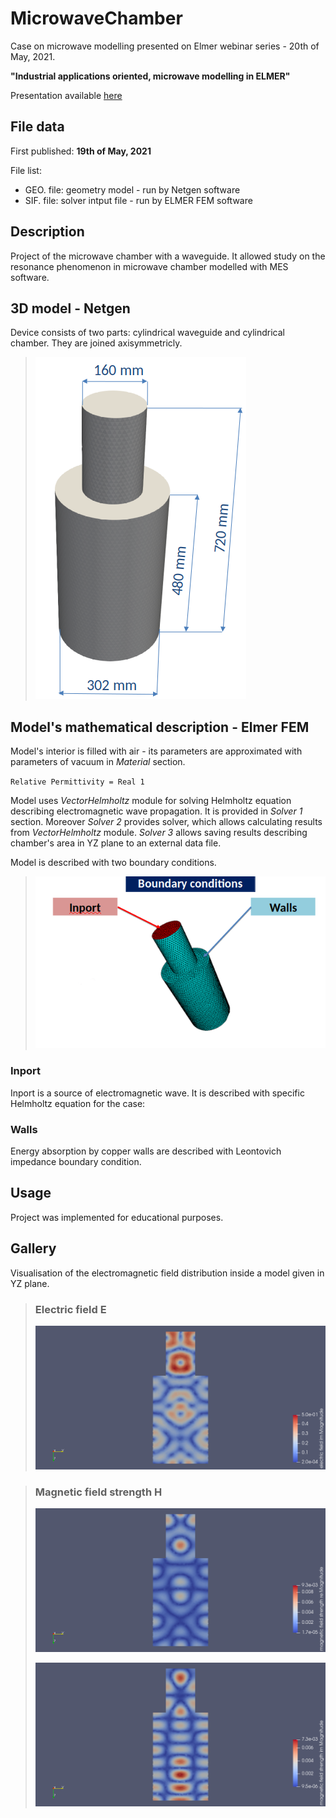 # MicrowaveChamber

Case on microwave modelling presented on Elmer webinar series - 20th of May, 2021.

**"Industrial applications oriented, microwave modelling in ELMER"**

Presentation available [here](https://www.nic.funet.fi/pub/sci/physics/elmer/webinar/)

## File data

First published: **19th of May, 2021**

File list:
- GEO. file: geometry model - run by Netgen software
- SIF. file: solver intput file - run by ELMER FEM software

## Description

Project of the microwave chamber with a waveguide. It allowed study on the resonance phenomenon in microwave chamber modelled with MES software.

## 3D model - Netgen

Device consists of two parts: cylindrical waveguide and cylindrical chamber. They are joined axisymmetricly.

>![Model 3D - geometry](/img/Org_3D_geo.png)

## Model's mathematical description - Elmer FEM

Model's interior is filled with air - its parameters are approximated with parameters of vacuum in *Material* section.

`Relative Permittivity = Real 1`

Model uses *VectorHelmholtz* module for solving Helmholtz equation describing electromagnetic wave propagation. It is provided in *Solver 1* section. Moreover *Solver 2* provides solver, which allows calculating results from *VectorHelmholtz* module. *Solver 3* allows saving results describing chamber's area in YZ plane to an external data file.

Model is described with two boundary conditions.

>![Model's boundary conditions](/img/ORG_b_conditions.png)

### Inport

Inport is a source of electromagnetic wave. It is described with specific Helmholtz equation for the case:


### Walls

Energy absorption by copper walls are described with Leontovich impedance boundary condition.

## Usage

Project was implemented for educational purposes.

## Gallery

Visualisation of the electromagnetic field distribution inside a model given in YZ plane.

> ### Electric field E
>
>
> ![Electric field vector distribution, imaginary part](/img/ORG_E_field_im_YZ.png)

> ### Magnetic field strength H
>
> ![Magnetic field strength distribution, real part](/img/ORG_M_field_re_YZ.png)
>
> ![Magnetic field strength distribution, imaginary part](/img/ORG_M_field_im_YZ.png)
